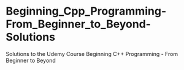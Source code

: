# Beginning_Cpp_Programming-From_Beginner_to_Beyond-Solutions
Solutions to the Udemy Course Beginning C++ Programming - From Beginner to Beyond
